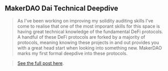 ## MakerDAO Dai Technical Deepdive

> As I've been working on improving my solidity auditing skills I've come to realise that one of the most imporant skills for this space is having great technical knowledge of the fundamental DeFi protocols.
> A handful of these DeFi protocols are forked by a majority of protocols, meaning knowing these projects in and out provides you with a great head start when looking into something new. 
> MakerDAO marks my first formal deepdive into these protocols.  

> [See the full post here](./MakerDAO.html).